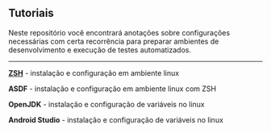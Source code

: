 ## Tutoriais

Neste repositório você encontrará anotações sobre configurações necessárias com certa recorrência para preparar ambientes de desenvolvimento e execução de testes automatizados.

---

**[ZSH](./zsh.md)** - instalação e configuração em ambiente linux

**ASDF** - instalação e configuração em ambiente linux com ZSH

**OpenJDK** - instalação e configuração de variáveis no linux

**Android Studio** - instalação e configuração de variáveis no linux
